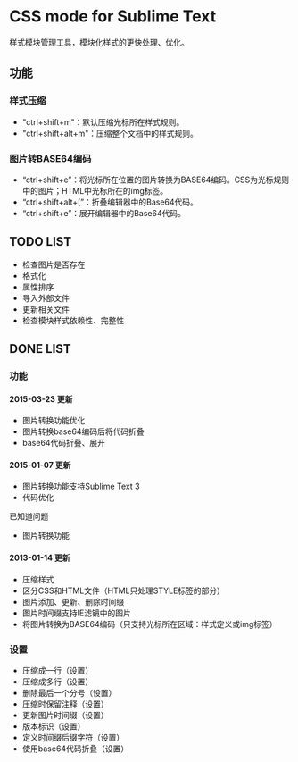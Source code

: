 # CSS mode for Sublime Text #

样式模块管理工具，模块化样式的更快处理、优化。

## 功能 ##
### 样式压缩 ###

*  "ctrl+shift+m"：默认压缩光标所在样式规则。
* "ctrl+shift+alt+m"：压缩整个文档中的样式规则。

### 图片转BASE64编码 ###

* “ctrl+shift+e”：将光标所在位置的图片转换为BASE64编码。CSS为光标规则中的图片；HTML中光标所在的img标签。
* “ctrl+shift+alt+[”：折叠编辑器中的Base64代码。
* “ctrl+shift+e”：展开编辑器中的Base64代码。

## TODO LIST ##

* 检查图片是否存在
* 格式化
* 属性排序
* 导入外部文件
* 更新相关文件
* 检查模块样式依赖性、完整性

## DONE LIST ##
### 功能 ###

#### 2015-03-23 更新

* 图片转换功能优化
* 图片转换base64编码后将代码折叠
* base64代码折叠、展开

#### 2015-01-07 更新

* 图片转换功能支持Sublime Text 3
* 代码优化

已知道问题

* 图片转换功能

#### 2013-01-14 更新

* 压缩样式
* 区分CSS和HTML文件（HTML只处理STYLE标签的部分）
* 图片添加、更新、删除时间缀
* 图片时间缀支持IE滤镜中的图片
* 将图片转换为BASE64编码（只支持光标所在区域：样式定义或img标签）

### 设置 ###
* 压缩成一行（设置）
* 压缩成多行（设置）
* 删除最后一个分号（设置）
* 压缩时保留注释（设置）
* 更新图片时间缀（设置）
* 版本标识（设置）
* 定义时间缀后缀字符（设置）
* 使用base64代码折叠（设置）